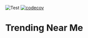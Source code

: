 ![Test](https://github.com/Nalhin/TrendingNearMe/workflows/Test/badge.svg)
[![codecov](https://codecov.io/gh/Nalhin/TrendingNearMe/branch/master/graph/badge.svg)](https://codecov.io/gh/Nalhin/TrendingNearMe)

# Trending Near Me


